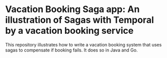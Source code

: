 # Vacation Booking Saga app: An illustration of Sagas with Temporal by a vacation booking service

This repository illustrates how to write a vacation booking system that uses
sagas to compensate if booking fails. It does so in Java and Go.
